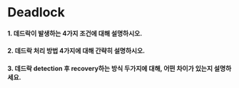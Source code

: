 

# Deadlock



#### 1. 데드락이 발생하는 4가지 조건에 대해 설명하시오.

#### 2. 데드락 처리 방법 4가지에 대해 간략히 설명하시오.

#### 3. 데드락 detection 후 recovery하는 방식 두가지에 대해, 어떤 차이가 있는지 설명하세요.

















